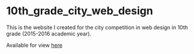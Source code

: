 # 10th_grade_city_web_design

This is the website I created for the city competition in web design in 10th grade (2015-2016 academic year).

Available for view [here](https://fazan64.github.io/10th_grade_city_web_design/)